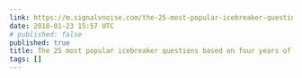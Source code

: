 ```yaml
---
link: https://m.signalvnoise.com/the-25-most-popular-icebreaker-questions-based-on-four-years-of-data-893df9b27531
date: 2018-01-23 15:57 UTC
# published: false
published: true
title: The 25 most popular icebreaker questions based on four years of data
tags: []
---
```



